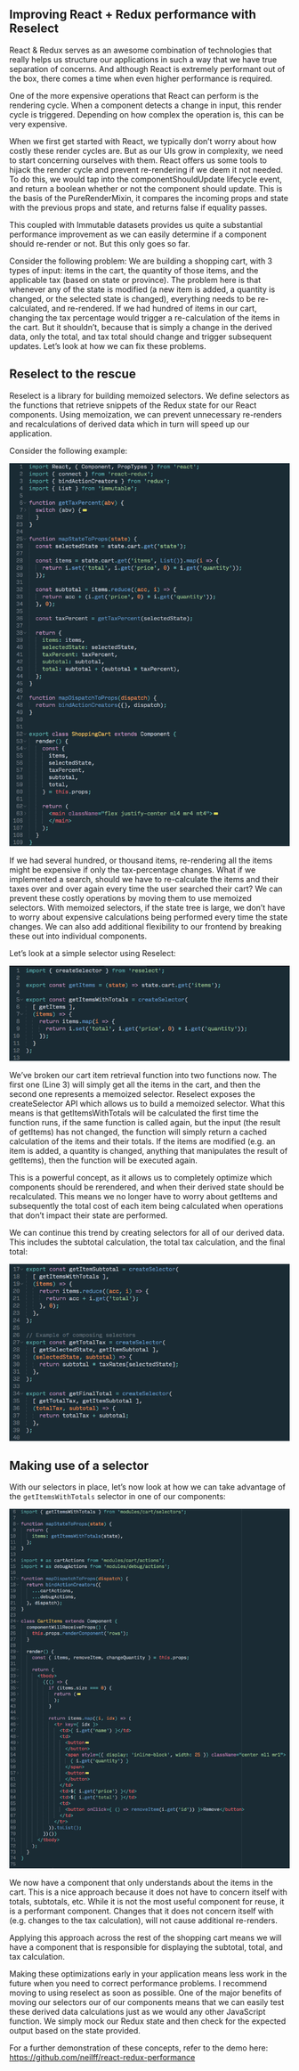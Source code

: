 ## Improving React + Redux performance with Reselect

React & Redux serves as an awesome combination of technologies that really helps us structure our applications in such a way that we have true separation of concerns. And although React is extremely performant out of the box, there comes a time when even higher performance is required.

One of the more expensive operations that React can perform is the rendering cycle. When a component detects a change in input, this render cycle is triggered. Depending on how complex the operation is, this can be very expensive.

When we first get started with React, we typically don’t worry about how costly these render cycles are. But as our UIs grow in complexity, we need to start concerning ourselves with them. React offers us some tools to hijack the render cycle and prevent re-rendering if we deem it not needed. To do this, we would tap into the componentShouldUpdate lifecycle event, and return a boolean whether or not the component should update. This is the basis of the PureRenderMixin, it compares the incoming props and state with the previous props and state, and returns false if equality passes.

This coupled with Immutable datasets provides us quite a substantial performance improvement as we can easily determine if a component should re-render or not. But this only goes so far.

Consider the following problem: We are building a shopping cart, with 3 types of input: items in the cart, the quantity of those items, and the applicable tax (based on state or province). The problem here is that whenever any of the state is modified (a new item is added, a quantity is changed, or the selected state is changed), everything needs to be re-calculated, and re-rendered. If we had hundred of items in our cart, changing the tax percentage would trigger a re-calculation of the items in the cart. But it shouldn’t, because that is simply a change in the derived data, only the total, and tax total should change and trigger subsequent updates. Let’s look at how we can fix these problems.

## Reselect to the rescue

Reselect is a library for building memoized selectors. We define selectors as the functions that retrieve snippets of the Redux state for our React components. Using memoization, we can prevent unnecessary re-renders and recalculations of derived data which in turn will speed up our application.

Consider the following example:

![alt text](./images/image00.png)

If we had several hundred, or thousand items, re-rendering all the items might be expensive if only the tax-percentage changes. What if we implemented a search, should we have to re-calculate the items and their taxes over and over again every time the user searched their cart? We can prevent these costly operations by moving them to use memoized selectors. With memoized selectors, if the state tree is large, we don’t have to worry about expensive calculations being performed every time the state changes. We can also add additional flexibility to our frontend by breaking these out into individual components.

Let’s look at a simple selector using Reselect:

![alt text](./images/image03.png)

We’ve broken our cart item retrieval function into two functions now. The first one (Line 3) will simply get all the items in the cart, and then the second one represents a memoized selector. Reselect exposes the createSelector API which allows us to build a memoized selector. What this means is that getItemsWithTotals will be calculated the first time the function runs, if the same function is called again, but the input (the result of getItems) has not changed, the function will simply return a cached calculation of the items and their totals. If the items are modified (e.g. an item is added, a quantity is changed, anything that manipulates the result of getItems), then the function will be executed again.

This is a powerful concept, as it allows us to completely optimize which components should be rerendered, and when their derived state should be recalculated. This means we no longer have to worry about getItems and subsequently the total cost of each item being calculated when operations that don’t impact their state are performed.

We can continue this trend by creating selectors for all of our derived data. This includes the subtotal calculation, the total tax calculation, and the final total:

![alt text](./images/image01.png)

## Making use of a selector

With our selectors in place, let’s now look at how we can take advantage of the `getItemsWithTotals` selector in one of our components:

![alt text](./images/image02.png)

We now have a component that only understands about the items in the cart. This is a nice approach because it does not have to concern itself with totals, subtotals, etc. While it is not the most useful component for reuse, it is a performant component. Changes that it does not concern itself with (e.g. changes to the tax calculation), will not cause additional re-renders.

Applying this approach across the rest of the shopping cart means we will have a component that is responsible for displaying the subtotal, total, and tax calculation.

Making these optimizations early in your application means less work in the future when you need to correct performance problems. I recommend moving to using reselect as soon as possible. One of the major benefits of moving our selectors our of our components means that we can easily test these derived data calculations just as we would any other JavaScript function. We simply mock our Redux state and then check for the expected output based on the state provided.

For a further demonstration of these concepts, refer to the demo here: https://github.com/neilff/react-redux-performance



